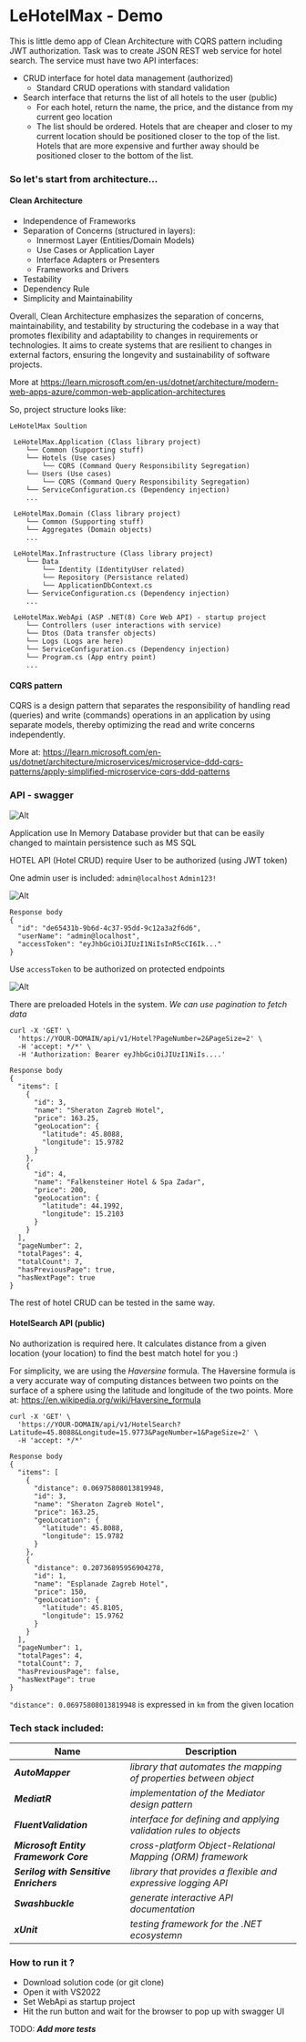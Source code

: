 ﻿# LeHotelMax - Demo

This is little demo app of Clean Architecture with CQRS pattern including JWT authorization.
Task was to create JSON REST web service for hotel search. 
The service must have two API interfaces:
* CRUD interface for hotel data management (authorized)
	* Standard CRUD operations with standard validation
* Search interface that returns the list of all hotels to the user (public)
	* For each hotel, return the name, the price, and the distance from my current geo location
	* The list should be ordered. Hotels that are cheaper and closer to my current location
should be positioned closer to the top of the list. Hotels that are more expensive and
further away should be positioned closer to the bottom of the list.

### So let's start from architecture...

#### Clean Architecture
* Independence of Frameworks
* Separation of Concerns (structured in layers):
	* Innermost Layer (Entities/Domain Models)
	* Use Cases or Application Layer
	* Interface Adapters or Presenters
	* Frameworks and Drivers
* Testability
* Dependency Rule
* Simplicity and Maintainability

Overall, Clean Architecture emphasizes the separation of concerns, maintainability, and testability by structuring the codebase in a way that promotes flexibility and adaptability to changes in requirements or technologies. It aims to create systems that are resilient to changes in external factors, ensuring the longevity and sustainability of software projects.

More at 
https://learn.microsoft.com/en-us/dotnet/architecture/modern-web-apps-azure/common-web-application-architectures

So, project structure looks like:
```
LeHotelMax Soultion

 LeHotelMax.Application (Class library project)
	└── Common (Supporting stuff)
	└── Hotels (Use cases)
		└── CQRS (Command Query Responsibility Segregation)
	└── Users (Use cases)
  		└── CQRS (Command Query Responsibility Segregation)
	└── ServiceConfiguration.cs (Dependency injection)
	...

 LeHotelMax.Domain (Class library project)
	└── Common (Supporting stuff)
	└── Aggregates (Domain objects)
	...

 LeHotelMax.Infrastructure (Class library project)
	└── Data
		└── Identity (IdentityUser related)
		└── Repository (Persistance related)
		└── ApplicationDbContext.cs
	└── ServiceConfiguration.cs (Dependency injection)
	...

 LeHotelMax.WebApi (ASP .NET(8) Core Web API) - startup project
	└── Controllers (user interactions with service)
	└── Dtos (Data transfer objects)
	└── Logs (Logs are here)
	└── ServiceConfiguration.cs (Dependency injection)
	└── Program.cs (App entry point)
	...
```

#### CQRS pattern
CQRS is a design pattern that separates the responsibility of handling read (queries) and write (commands) operations in an application by using separate models, thereby optimizing the read and write concerns independently.

More at:
https://learn.microsoft.com/en-us/dotnet/architecture/microservices/microservice-ddd-cqrs-patterns/apply-simplified-microservice-cqrs-ddd-patterns

### API - swagger

 
![Alt](/api_image.png "Title")

Application use In Memory Database provider but that can be easily changed to maintain persistence such as MS SQL

HOTEL API (Hotel CRUD) require User to be authorized (using JWT token)

One admin user is included:
`admin@localhost`
`Admin123!`

![Alt](/login_image.png "Title")

```	
Response body
{
  "id": "de65431b-9b6d-4c37-95dd-9c12a3a2f6d6",
  "userName": "admin@localhost",
  "accessToken": "eyJhbGciOiJIUzI1NiIsInR5cCI6Ik..."
}
```

Use `accessToken` to be authorized on protected endpoints

![Alt](/auth_image.png "Title")

There are preloaded Hotels in the system.
*We can use pagination to fetch data*

```
curl -X 'GET' \
  'https://YOUR-DOMAIN/api/v1/Hotel?PageNumber=2&PageSize=2' \
  -H 'accept: */*' \
  -H 'Authorization: Bearer eyJhbGciOiJIUzI1NiIs....'
  ```

```
Response body
{
  "items": [
    {
      "id": 3,
      "name": "Sheraton Zagreb Hotel",
      "price": 163.25,
      "geoLocation": {
        "latitude": 45.8088,
        "longitude": 15.9782
      }
    },
    {
      "id": 4,
      "name": "Falkensteiner Hotel & Spa Zadar",
      "price": 200,
      "geoLocation": {
        "latitude": 44.1992,
        "longitude": 15.2103
      }
    }
  ],
  "pageNumber": 2,
  "totalPages": 4,
  "totalCount": 7,
  "hasPreviousPage": true,
  "hasNextPage": true
}
```

The rest of hotel CRUD can be tested in the same way.

#### HotelSearch API (public)

No authorization is required here.
It calculates distance from a given location (your location) to find the best match hotel for you :)

For simplicity, we are using the *Haversine* formula.
The Haversine formula is a very accurate way of computing distances between two points on the surface of a sphere using the latitude and longitude of the two points.
More at:
https://en.wikipedia.org/wiki/Haversine_formula

```
curl -X 'GET' \
  'https://YOUR-DOMAIN/api/v1/HotelSearch?Latitude=45.8088&Longitude=15.9773&PageNumber=1&PageSize=2' \
  -H 'accept: */*'
```

```
Response body
{
  "items": [
    {
      "distance": 0.06975808013819948,
      "id": 3,
      "name": "Sheraton Zagreb Hotel",
      "price": 163.25,
      "geoLocation": {
        "latitude": 45.8088,
        "longitude": 15.9782
      }
    },
    {
      "distance": 0.20736895956904278,
      "id": 1,
      "name": "Esplanade Zagreb Hotel",
      "price": 150,
      "geoLocation": {
        "latitude": 45.8105,
        "longitude": 15.9762
      }
    }
  ],
  "pageNumber": 1,
  "totalPages": 4,
  "totalCount": 7,
  "hasPreviousPage": false,
  "hasNextPage": true
}
```

` "distance": 0.06975808013819948 ` is expressed in `km` from the given location

### Tech stack included:
Name | Description
-----|------------
***AutoMapper*** | *library that automates the mapping of properties between object*
***MediatR*** | *implementation of the Mediator design pattern*
***FluentValidation*** | *interface for defining and applying validation rules to objects*
***Microsoft Entity Framework Core*** | *cross-platform Object-Relational Mapping (ORM) framework*
***Serilog with Sensitive Enrichers*** |  *library that provides a flexible and expressive logging API*
***Swashbuckle*** | *generate interactive API documentation*
***xUnit*** | *testing framework for the .NET ecosystemn*

### How to run it ?

* Download solution code (or git clone)
* Open it with VS2022
* Set WebApi as startup project
* Hit the run button and wait for the browser to pop up with swagger UI

TODO:
***Add more tests***
